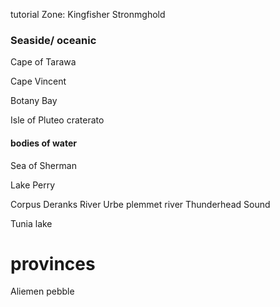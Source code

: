 

tutorial Zone:  Kingfisher Stronmghold

###  Seaside/ oceanic

Cape of Tarawa

Cape Vincent

Botany Bay

Isle of Pluteo craterato

####  bodies of water 


Sea of Sherman 

Lake Perry

 Corpus Deranks River
Urbe plemmet river 
Thunderhead Sound

Tunia lake 

# provinces 

Aliemen 
pebble




